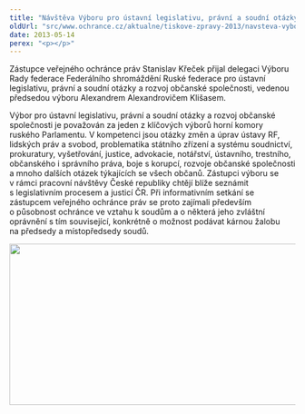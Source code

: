 ```yaml
---
title: "Návštěva Výboru pro ústavní legislativu, právní a soudní otázky Ruské federace"
oldUrl: "src/www.ochrance.cz/aktualne/tiskove-zpravy-2013/navsteva-vyboru-pro-ustavni-legislativu-pravni-a-soudni-otazky-ruske-federace"
date: 2013-05-14
perex: "<p></p>"
---
```


<!-- imported from the old website -->

<p>Zástupce veřejného ochránce práv Stanislav Křeček přijal delegaci Výboru Rady federace Federálního shromáždění Ruské federace pro ústavní legislativu, právní a soudní otázky a rozvoj občanské společnosti, vedenou předsedou výboru Alexandrem Alexandrovičem Klišasem. </p><p>Výbor pro ústavní legislativu, právní a soudní otázky a rozvoj občanské společnosti je považován za jeden z klíčových výborů horní komory ruského Parlamentu. V kompetenci jsou otázky změn a úprav ústavy RF, lidských práv a svobod, problematika státního zřízení a systému soudnictví, prokuratury, vyšetřování, justice, advokacie, notářství, ústavního, trestního, občanského i správního práva, boje s korupcí, rozvoje občanské společnosti a mnoho dalších otázek týkajících se všech občanů. Zástupci výboru se v rámci pracovní návštěvy České republiky chtějí blíže seznámit s legislativním procesem a justicí ČR. Při informativním setkání se zástupcem veřejného ochránce práv se proto zajímali především o působnost ochránce ve vztahu k soudům a o některá jeho zvláštní oprávnění s tím související, konkrétně o možnost podávat kárnou žalobu na předsedy a místopředsedy soudů. </p><p><img src="https://www.ochrance.cz/fileadmin/user_upload/img/Akce2013/rusove.jpg" height="284" width="620" alt="" /></p>
